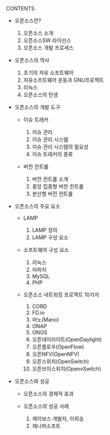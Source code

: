 CONTENTS





- 오픈소스란?
  1. 오픈소스 소개
  2. 오픈소스SW 라이선스
  3. 오픈소스 개발 프로세스
  
  

- 오픈소스의 역사
  1. 초기의 자유 소프트웨어
  2. 자유소프트웨어 운동과 GNU프로젝트
  3. 리눅스
  4. 오픈소스의 탄생





- 오픈소스의 개발 도구
  - 이슈 트래커
    1. 이슈 관리
    2. 이슈 관리 시스템
    3. 이슈 관리 시스템의 필요성
    4. 이슈 트래커의 종류
    
  - 버전 컨트롤
    1. 버전 컨트롤 소개
    2. 중앙 집중형 버전 컨트롤
    3. 분산형 버전 컨트롤
    



- 오픈소스의 주요 요소
  - LAMP
    1. LAMP 정의
    2. LAMP 구성 요소
    
  - 소프트웨어 구성 요소
    1. 리눅스
    2. 아파치
    3. MySQL
    4. PHP
    
  - 오픈소스 네트워킹 프로젝트 10가지
    1. CORD
    2. FD.io
    3. 마노(Mano)
    4. ONAP
    5. ONOS
    6. 오픈데이라이트(OpenDaylight)
    7. 오픈플로우(OpenFlow)
    8. 오픈NFV(OpenNFV)
    9. 오픈스위치(OpenSwitch)
    10. 오픈브이스위치(OpenvSwitch)





- 오픈소스와 성공
  - 오픈소스의 경제적 효과
    
  - 오픈소스의 성공 사례
    1. 제이보스 개발자, 이희승
    2. 제니퍼소프트

